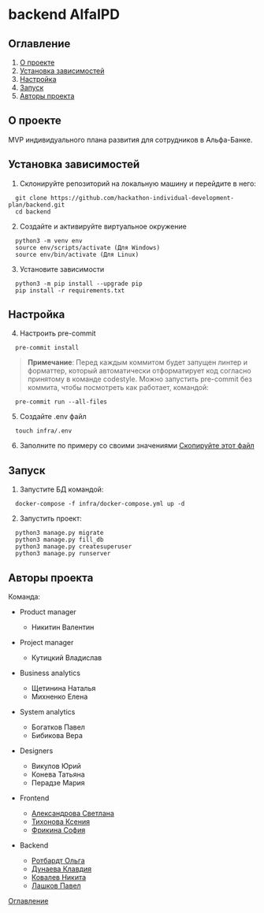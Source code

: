 # backend AlfaIPD

## Оглавление <a id="contents"></a>

1. [О проекте](#about)
2. [Установка зависимостей](#installation)
3. [Настройка](#setting)
4. [Запуск](#start)
5. [Авторы проекта](#authors)


## О проекте <a id="about"></a>

MVP индивидуального плана развития для сотрудников в Альфа-Банке.

## Установка зависимостей<a id="installation"></a>

1. Склонируйте репозиторий на локальную машину и перейдите в него:
  ```
    git clone https://github.com/hackathon-individual-development-plan/backend.git
    cd backend
  ```

2. Создайте и активируйте виртуальное окружение
  ```
    python3 -m venv env
    source env/scripts/activate (Для Windows)
    source env/bin/activate (Для Linux)
  ```

3. Установите зависимости
  ```
    python3 -m pip install --upgrade pip
    pip install -r requirements.txt
  ```

## Настройка <a id="setting"></a>

4. Настроить pre-commit
  ```
    pre-commit install
  ```
> **Примечание**:
  > Перед каждым коммитом будет запущен линтер и форматтер,
  > который автоматически отформатирует код
  > согласно принятому в команде codestyle.
  > Можно запустить pre-commit без коммита, чтобы посмотреть как работает,
  > командой:
  ```
    pre-commit run --all-files
  ```

5. Создайте .env файл
  ```
    touch infra/.env
  ```
6. Заполните по примеру со своими значениями
  [Скопируйте этот файл](./infra/.env.example)

## Запуск <a id="start"></a>

1. Запустите БД командой:
  ```
    docker-compose -f infra/docker-compose.yml up -d
  ```
2. Запустить проект:

  ```
    python3 manage.py migrate
    python3 manage.py fill_db
    python3 manage.py createsuperuser
    python3 manage.py runserver
  ```

## Авторы проекта <a id="authors"></a>

Команда:

- Product manager
  - Никитин Валентин

- Project manager
  - Кутицкий Владислав

- Business analytics
  - Щетинина Наталья
  - Михненко Елена

- System analytics
  - Богатков Павел
  - Бибикова Вера

- Designers
  - Викулов Юрий
  - Конева Татьяна
  - Перадзе Мария

- Frontend
  - [Александрова Светлана](https://github.com/SvetAlexa)
  - [Тихонова Ксения](https://github.com/TikhonovaKs)
  - [Фрикина София](https://github.com/SofiaFrikina)

- Backend
  - [Ротбардт Ольга](https://github.com/esfiro4ka)
  - [Дунаева Клавдия](https://github.com/KlavaD)
  - [Ковалев Никита](https://github.com/NV-Kovalev)
  - [Лашков Павел](https://github.com/hutji)

[Оглавление](#contents)
